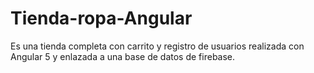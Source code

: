 # Tienda-ropa-Angular

Es una tienda completa con carrito y registro de usuarios realizada con Angular 5 y enlazada a una base de datos de firebase.
